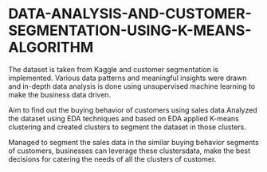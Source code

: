 # DATA-ANALYSIS-AND-CUSTOMER-SEGMENTATION-USING-K-MEANS-ALGORITHM
The dataset is taken from Kaggle and customer segmentation is implemented. Various data patterns and meaningful insights were drawn and in-depth data analysis is done using unsupervised machine learning to make the business data driven.

Aim to find out the buying behavior of customers using sales data.Analyzed the dataset using EDA techniques and based on EDA applied K-means clustering and created clusters to segment the dataset in those clusters.

Managed to segment the sales data in the similar buying behavior segments of customers, businesses can leverage these clustersdata, make the best decisions for catering the needs of all the clusters of customer.


